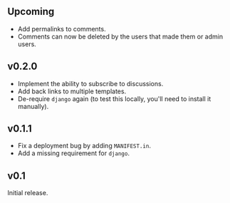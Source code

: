 Upcoming
------

* Add permalinks to comments.
* Comments can now be deleted by the users that made them or admin users.


v0.2.0
------

* Implement the ability to subscribe to discussions.
* Add back links to multiple templates.
* De-require `django` again (to test this locally, you'll need to install it manually).

v0.1.1
------

* Fix a deployment bug by adding `MANIFEST.in`.
* Add a missing requirement for `django`.

v0.1
----

Initial release.

